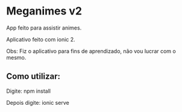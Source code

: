 # Meganimes v2

App feito para assistir animes.

Aplicativo feito com ionic 2.

Obs: Fiz o aplicativo para fins de aprendizado, não vou lucrar com o mesmo.

## Como utilizar:
Digite: npm install

Depois digite: ionic serve

